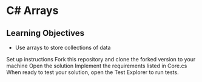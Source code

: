 # C# Arrays

## Learning Objectives
- Use arrays to store collections of data

Set up instructions
Fork this repository and clone the forked version to your machine
Open the solution
Implement the requirements listed in Core.cs
When ready to test your solution, open the Test Explorer to run tests.
